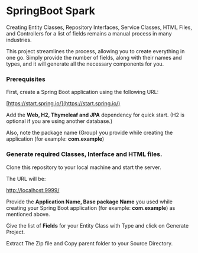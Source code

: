 # SpringBoot Spark


Creating Entity Classes, Repository Interfaces, Service Classes, HTML Files, and Controllers for a list of fields remains a manual process in many industries.

This project streamlines the process, allowing you to create everything in one go. Simply provide the number of fields, along with their names and types, and it will generate all the necessary components for you.

### Prerequisites

First, create a Spring Boot application using the following URL:

[https://start.spring.io/](https://start.spring.io/)

Add the **Web, H2, Thymeleaf and JPA** dependency for quick start. (H2 is optional if you are using another database.)

Also, note the package name (Group) you provide while creating the application (for example: **com.example**)

### Generate required Classes, Interface and HTML files. 

Clone this repository to your local machine and start the server.

The URL will be:

[http://localhost:9999/](http://localhost:9999/)

Provide the **Application Name, Base package Name** you used while creating your Spring Boot application (for example: **com.example**) as mentioned above. 

Give the list of **Fields** for your Entity Class with Type and click on Generate Project. 

Extract The Zip file and Copy parent folder to your Source Directory. 
